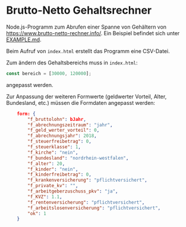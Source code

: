 # Brutto-Netto Gehaltsrechner

Node.js-Programm zum Abrufen einer Spanne von Gehältern von 
https://www.brutto-netto-rechner.info/. Ein Beispiel befindet sich unter [EXAMPLE.md](EXAMPLE.md).

Beim Aufruf von ```index.html``` erstellt das Programm eine CSV-Datei.

Zum ändern des Gehaltsbereichs muss in ```index.html```:

``` Javascript
const bereich = [30000, 120000];
```

angepasst werden.

Zur Anpassung der weiteren Formwerte (geldwerter Vorteil, Alter, Bundesland, etc.) müssen die Formdaten angepasst werden:

``` json
    form: {
        "f_bruttolohn": bJahr,
        "f_abrechnungszeitraum": "jahr",
        "f_geld_werter_vorteil": 0,
        "f_abrechnungsjahr": 2018,
        "f_steuerfreibetrag": 0,
        "f_steuerklasse": 1,
        "f_kirche": "nein",
        "f_bundesland": "nordrhein-westfalen",
        "f_alter": 20,
        "f_kinder": "nein",
        "f_kinderfreibetrag": 0,
        "f_krankenversicherung": "pflichtversichert",
        "f_private_kv": "",
        "f_arbeitgeberzuschuss_pkv": "ja",
        "f_KVZ": 1.1,
        "f_rentenversicherung": "pflichtversichert",
        "f_arbeitslosenversicherung": "pflichtversichert",
        "ok": 1
    }
```
